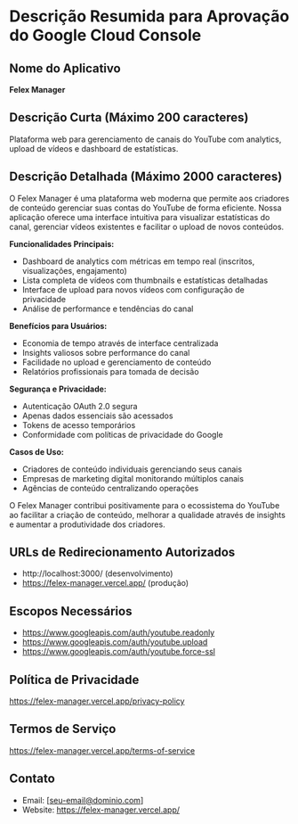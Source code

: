 # Descrição Resumida para Aprovação do Google Cloud Console

## Nome do Aplicativo
**Felex Manager**

## Descrição Curta (Máximo 200 caracteres)
Plataforma web para gerenciamento de canais do YouTube com analytics, upload de vídeos e dashboard de estatísticas.

## Descrição Detalhada (Máximo 2000 caracteres)
O Felex Manager é uma plataforma web moderna que permite aos criadores de conteúdo gerenciar suas contas do YouTube de forma eficiente. Nossa aplicação oferece uma interface intuitiva para visualizar estatísticas do canal, gerenciar vídeos existentes e facilitar o upload de novos conteúdos.

**Funcionalidades Principais:**
- Dashboard de analytics com métricas em tempo real (inscritos, visualizações, engajamento)
- Lista completa de vídeos com thumbnails e estatísticas detalhadas
- Interface de upload para novos vídeos com configuração de privacidade
- Análise de performance e tendências do canal

**Benefícios para Usuários:**
- Economia de tempo através de interface centralizada
- Insights valiosos sobre performance do canal
- Facilidade no upload e gerenciamento de conteúdo
- Relatórios profissionais para tomada de decisão

**Segurança e Privacidade:**
- Autenticação OAuth 2.0 segura
- Apenas dados essenciais são acessados
- Tokens de acesso temporários
- Conformidade com políticas de privacidade do Google

**Casos de Uso:**
- Criadores de conteúdo individuais gerenciando seus canais
- Empresas de marketing digital monitorando múltiplos canais
- Agências de conteúdo centralizando operações

O Felex Manager contribui positivamente para o ecossistema do YouTube ao facilitar a criação de conteúdo, melhorar a qualidade através de insights e aumentar a produtividade dos criadores.

## URLs de Redirecionamento Autorizados
- http://localhost:3000/ (desenvolvimento)
- https://felex-manager.vercel.app/ (produção)

## Escopos Necessários
- https://www.googleapis.com/auth/youtube.readonly
- https://www.googleapis.com/auth/youtube.upload
- https://www.googleapis.com/auth/youtube.force-ssl

## Política de Privacidade
https://felex-manager.vercel.app/privacy-policy

## Termos de Serviço
https://felex-manager.vercel.app/terms-of-service

## Contato
- Email: [seu-email@dominio.com]
- Website: https://felex-manager.vercel.app/ 